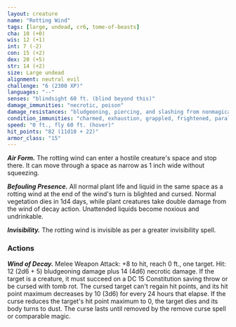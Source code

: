 ```yaml
---
layout: creature
name: "Rotting Wind"
tags: [large, undead, cr6, tome-of-beasts]
cha: 10 (+0)
wis: 12 (+1)
int: 7 (-2)
con: 15 (+2)
dex: 20 (+5)
str: 14 (+2)
size: Large undead
alignment: neutral evil
challenge: "6 (2300 XP)"
languages: "--"
senses: "blindsight 60 ft. (blind beyond this)"
damage_immunities: "necrotic, poison"
damage_resistances: "bludgeoning, piercing, and slashing from nonmagical weapons"
condition_immunities: "charmed, exhaustion, grappled, frightened, paralyzed, petrified, poisoned, prone, restrained, unconscious"
speed: "0 ft., fly 60 ft. (hover)"
hit_points: "82 (11d10 + 22)"
armor_class: "15"
---
```


***Air Form.*** The rotting wind can enter a hostile creature's space and stop there. It can move through a space as narrow as 1 inch wide without squeezing.

***Befouling Presence.*** All normal plant life and liquid in the same space as a rotting wind at the end of the wind's turn is blighted and cursed. Normal vegetation dies in 1d4 days, while plant creatures take double damage from the wind of decay action. Unattended liquids become noxious and undrinkable.

***Invisibility.*** The rotting wind is invisible as per a greater invisibility spell.

### Actions

***Wind of Decay.*** Melee Weapon Attack: +8 to hit, reach 0 ft., one target. Hit: 12 (2d6 + 5) bludgeoning damage plus 14 (4d6) necrotic damage. If the target is a creature, it must succeed on a DC 15 Constitution saving throw or be cursed with tomb rot. The cursed target can't regain hit points, and its hit point maximum decreases by 10 (3d6) for every 24 hours that elapse. If the curse reduces the target's hit point maximum to 0, the target dies and its body turns to dust. The curse lasts until removed by the remove curse spell or comparable magic.

